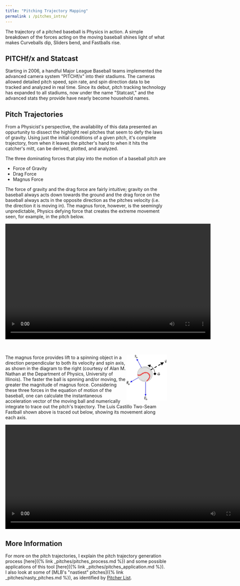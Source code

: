```yaml
---
title: "Pitching Trajectory Mapping"
permalink : /pitches_intro/
---
```

The trajectory of a pitched baseball is Physics in action. A simple breakdown of the forces acting on the moving baseball shines light of what makes Curveballs dip, Sliders bend, and Fastballs rise.

## PITCHf/x and Statcast
Starting in 2006, a handful Major League Baseball teams implemented the advanced camera system "PITCHf/x" into their stadiums. The cameras allowed detailed pitch speed, spin rate, and spin direction data to be tracked and analyzed in real time. Since its debut, pitch tracking technology has expanded to all stadiums, now under the name "Statcast," and the advanced stats they provide have nearly become household names. 

## Pitch Trajectories
From a Physicist's perspective, the availability of this data presented an oppurtunity to dissect the highlight reel pitches that seem to defy the laws of gravity. Using just the initial conditions of a given pitch, it's complete trajectory, from when it leaves the pitcher's hand to when it hits the catcher's mitt, can be derived, plotted, and analyzed. 

The three dominating forces that play into the motion of a baseball pitch are 
* Force of Gravity
* Drag Force
* Magnus Force

The force of gravity and the drag force are fairly intuitive; gravity on the baseball always acts down towards the ground and the drag force on the baseball always acts in the opposite direction as the pitches velocity (i.e. the direction it is moving in). The magnus force, however, is the seemingly unpredictable, Physics defying force that creates the extreme movement seen, for example, in the pitch below. 
<p align="center">
    <video width="640" height="360" controls="controls">
        <source src="/assets/videos/Castillo_2seam.mp4" type="video/mp4">
    </video>
</p>&nbsp;


<img align="right"
     width="25%"
     height="35%"
     src="/assets/figures/magnus.png">
The magnus force provides lift to a spinning object in a direction perpendicular to both its velocity and spin axis, as shown in the diagram to the right (courtesy of Alan M. Nathan at the Department of Physics, University of Illinois). The faster the ball is spnning and/or moving, the greater the magnitude of magnus force. Considering these three forces in the equation of motion of the baseball, one can calculate the instantaneous acceleration vector of the moving ball and numerically integrate to trace out the pitch's trajectory. The Luis Castillo Two-Seam Fastball shown above is traced out below, showing its movement along each axis. 
<p align="center">
    <video width="768" height="325" controls="controls">
        <source src="/assets/videos/castillo_all.mp4" type="video/mp4">
    </video>
</p>

## More Information
For more on the pitch trajectories, I explain the pitch trajectory generation process [here]({% link _pitches/pitches_process.md %}) and some possible applications of this tool [here]({% link _pitches/pitches_application.md %}). I also look at some of [MLB's "nastiest" pitches]({% link _pitches/nasty_pitches.md %}), as identified by [Pitcher List](https://www.pitcherlist.com/category/gifs/nastiest-pitches/).







